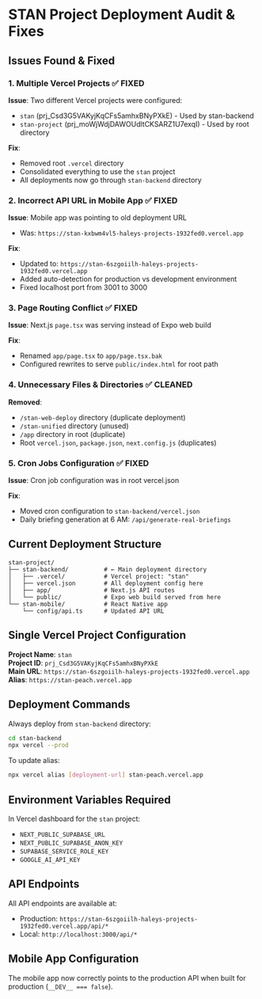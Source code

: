 # STAN Project Deployment Audit & Fixes

## Issues Found & Fixed

### 1. Multiple Vercel Projects ✅ FIXED
**Issue**: Two different Vercel projects were configured:
- `stan` (prj_Csd3G5VAKyjKqCFs5amhxBNyPXkE) - Used by stan-backend
- `stan-project` (prj_moWjWdjDAWOUdltCKSARZ1U7exqI) - Used by root directory

**Fix**: 
- Removed root `.vercel` directory
- Consolidated everything to use the `stan` project
- All deployments now go through `stan-backend` directory

### 2. Incorrect API URL in Mobile App ✅ FIXED
**Issue**: Mobile app was pointing to old deployment URL
- Was: `https://stan-kxbwm4vl5-haleys-projects-1932fed0.vercel.app`

**Fix**: 
- Updated to: `https://stan-6szgoiilh-haleys-projects-1932fed0.vercel.app`
- Added auto-detection for production vs development environment
- Fixed localhost port from 3001 to 3000

### 3. Page Routing Conflict ✅ FIXED
**Issue**: Next.js `page.tsx` was serving instead of Expo web build

**Fix**: 
- Renamed `app/page.tsx` to `app/page.tsx.bak`
- Configured rewrites to serve `public/index.html` for root path

### 4. Unnecessary Files & Directories ✅ CLEANED
**Removed**:
- `/stan-web-deploy` directory (duplicate deployment)
- `/stan-unified` directory (unused)
- `/app` directory in root (duplicate)
- Root `vercel.json`, `package.json`, `next.config.js` (duplicates)

### 5. Cron Jobs Configuration ✅ FIXED
**Issue**: Cron job configuration was in root vercel.json

**Fix**: 
- Moved cron configuration to `stan-backend/vercel.json`
- Daily briefing generation at 6 AM: `/api/generate-real-briefings`

## Current Deployment Structure

```
stan-project/
├── stan-backend/          # ← Main deployment directory
│   ├── .vercel/           # Vercel project: "stan"
│   ├── vercel.json        # All deployment config here
│   ├── app/               # Next.js API routes
│   └── public/            # Expo web build served from here
└── stan-mobile/           # React Native app
    └── config/api.ts      # Updated API URL

```

## Single Vercel Project Configuration

**Project Name**: `stan`  
**Project ID**: `prj_Csd3G5VAKyjKqCFs5amhxBNyPXkE`  
**Main URL**: `https://stan-6szgoiilh-haleys-projects-1932fed0.vercel.app`  
**Alias**: `https://stan-peach.vercel.app`

## Deployment Commands

Always deploy from `stan-backend` directory:
```bash
cd stan-backend
npx vercel --prod
```

To update alias:
```bash
npx vercel alias [deployment-url] stan-peach.vercel.app
```

## Environment Variables Required

In Vercel dashboard for the `stan` project:
- `NEXT_PUBLIC_SUPABASE_URL`
- `NEXT_PUBLIC_SUPABASE_ANON_KEY`
- `SUPABASE_SERVICE_ROLE_KEY`
- `GOOGLE_AI_API_KEY`

## API Endpoints

All API endpoints are available at:
- Production: `https://stan-6szgoiilh-haleys-projects-1932fed0.vercel.app/api/*`
- Local: `http://localhost:3000/api/*`

## Mobile App Configuration

The mobile app now correctly points to the production API when built for production (`__DEV__ === false`).